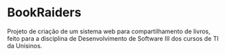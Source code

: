 # BookRaiders
Projeto de criação de um sistema web para compartilhamento de livros, feito para a disciplina de Desenvolvimento de Software III dos cursos de TI da Unisinos.
